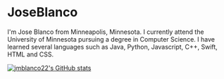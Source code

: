 # JoseBlanco

I'm Jose Blanco from Minneapolis, Minnesota. I currently attend the University of Minnesota pursuing a degree in Computer Science. I have learned several languages such as Java, Python, Javascript, C++, Swift, HTML and CSS. 

[![jmblanco22's GitHub stats](https://github-readme-stats.vercel.app/api?username=anuraghazra)](https://github.com/anuraghazra/github-readme-stats)
